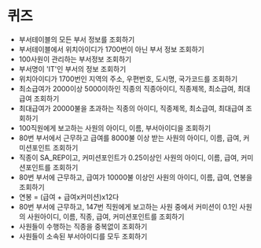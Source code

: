 # 퀴즈
- 부서테이블의 모든 부서 정보를 조회하기
- 부서테이블에서 위치아이디가 1700번이 아닌 부서 정보 조회하기
- 100사원이 관리하는 부서정보 조회하기
- 부서명이 'IT'인 부서의 정보 조회하기
- 위치아이디가 1700번인 지역의 주소, 우편번호, 도시명, 국가코드를 조회하기
- 최소급여가 2000이상 5000이하인 직종의 직종아이디, 직종제목, 최소급여, 최대급여 조회하기
- 최대급여가 20000불을 초과하는 직종의 아이디, 직종제목, 최소급여, 최대급여 조회하기
- 100직원에게 보고하는 사원의 아이디, 이름, 부서아이디을 조회하기
- 80번 부서에서 근무하고 급여를 8000불 이상 받는 사원의 아이디, 이름, 급여, 커미션포인트 조회하기
- 직종이 SA_REP이고, 커미션포인트가 0.25이상인 사원의 아이디, 이름, 급여, 커미션포인트를 조회하기
- 80번 부서에 근무하고, 급여가 10000불 이상인 사원의 아이디, 이름, 급여, 연봉을 조회하기
- 연봉 = (급여 + 급여x커미션)x12다
- 80번 부서에 근무하고, 147번 직원에게 보고하는 사원 중에서 커미션이 0.1인 사원의 사원아이디, 이름, 직종, 급여, 커미션포인트를 조회하기
- 사원들이 수행하는 직종을 중복없이 조회하기
- 사원들이 소속된 부서아이디를 모두 조회하기

